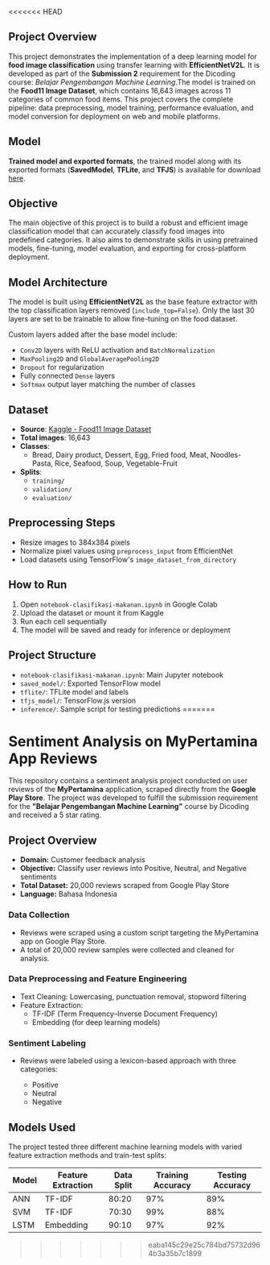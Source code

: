 <<<<<<< HEAD
## Project Overview

This project demonstrates the implementation of a deep learning model for **food image classification** using transfer learning with **EfficientNetV2L**. It is developed as part of the **Submission 2** requirement for the Dicoding course: *Belajar Pengembangan Machine Learning*.The model is trained on the **Food11 Image Dataset**, which contains 16,643 images across 11 categories of common food items. This project covers the complete pipeline: data preprocessing, model training, performance evaluation, and model conversion for deployment on web and mobile platforms.

## Model 
**Trained model and exported formats**, the trained model along with its exported formats (**SavedModel**, **TFLite**, and **TFJS**) is available for 
download [here](https://drive.google.com/drive/folders/1TvFO4QMHQRdQuFNe-OMm8fBUWfNU7Y-l?usp=sharing).

## Objective

The main objective of this project is to build a robust and efficient image classification model that can accurately classify food images into predefined categories. It also aims to demonstrate skills in using pretrained models, fine-tuning, model evaluation, and exporting for cross-platform deployment.

## Model Architecture

The model is built using **EfficientNetV2L** as the base feature extractor with the top classification layers removed (`include_top=False`). Only the last 30 layers are set to be trainable to allow fine-tuning on the food dataset.

Custom layers added after the base model include:
- `Conv2D` layers with ReLU activation and `BatchNormalization`
- `MaxPooling2D` and `GlobalAveragePooling2D`
- `Dropout` for regularization
- Fully connected `Dense` layers
- `Softmax` output layer matching the number of classes

## Dataset

- **Source**: [Kaggle - Food11 Image Dataset](https://www.kaggle.com/datasets/trolukovich/food11-image-dataset)
- **Total images**: 16,643
- **Classes**:
  - Bread, Dairy product, Dessert, Egg, Fried food, Meat, Noodles-Pasta, Rice, Seafood, Soup, Vegetable-Fruit
- **Splits**:
  - `training/`
  - `validation/`
  - `evaluation/`

## Preprocessing Steps

- Resize images to 384x384 pixels
- Normalize pixel values using `preprocess_input` from EfficientNet
- Load datasets using TensorFlow's `image_dataset_from_directory`

## How to Run

1. Open `notebook-clasifikasi-makanan.ipynb` in Google Colab
2. Upload the dataset or mount it from Kaggle
3. Run each cell sequentially
4. The model will be saved and ready for inference or deployment

## Project Structure

- `notebook-clasifikasi-makanan.ipynb`: Main Jupyter notebook
- `saved_model/`: Exported TensorFlow model
- `tflite/`: TFLite model and labels
- `tfjs_model/`: TensorFlow.js version
- `inference/`: Sample script for testing predictions
=======
# Sentiment Analysis on MyPertamina App Reviews

This repository contains a sentiment analysis project conducted on user reviews of the **MyPertamina** application, scraped directly from the **Google Play Store**. The project was developed to fulfill the submission requirement for the **"Belajar Pengembangan Machine Learning"** course by Dicoding and received a 5 star rating.

## Project Overview

* **Domain:** Customer feedback analysis
* **Objective:** Classify user reviews into Positive, Neutral, and Negative sentiments
* **Total Dataset:** 20,000 reviews scraped from Google Play Store
* **Language:** Bahasa Indonesia

### Data Collection

* Reviews were scraped using a custom script targeting the MyPertamina app on Google Play Store.
* A total of 20,000 review samples were collected and cleaned for analysis.

### Data Preprocessing and Feature Engineering

* Text Cleaning: Lowercasing, punctuation removal, stopword filtering
* Feature Extraction:
  * TF-IDF (Term Frequency–Inverse Document Frequency)
  * Embedding (for deep learning models)

### Sentiment Labeling
* Reviews were labeled using a lexicon-based approach with three categories:

  * Positive
  * Neutral
  * Negative

## Models Used

The project tested three different machine learning models with varied feature extraction methods and train-test splits:

| Model | Feature Extraction | Data Split | Training Accuracy | Testing Accuracy |
| ----- | ------------------ | ---------- | ----------------- | ---------------- |
| ANN   | TF-IDF             | 80:20      | 97%             | 89%            |
| SVM   | TF-IDF             | 70:30      | 99%             | 88%            |
| LSTM  | Embedding          | 90:10      | 97%             | 92%            |

>>>>>>> eaba145c29e25c784bd75732d964b3a35b7c1899
